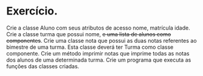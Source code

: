 # Exercício.

Crie a classe Aluno com seus atributos de acesso nome, matrícula
idade. Crie a classe turma que possui nome, <del>e uma lista de alunos como
componentes</del>. Crie uma classe nota que possui as duas notas referentes
ao bimestre de uma turma. Esta classe deverá ter Turma como classe
componente. Crie um método imprimir notas que imprime todas as notas
dos alunos de uma determinada turma. Crie um programa que executa
as funções das classes criadas.